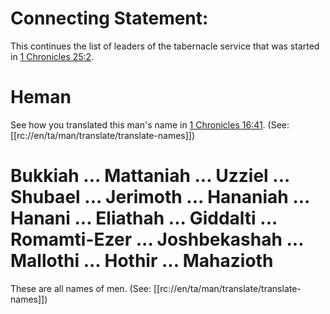 # Connecting Statement:

This continues the list of leaders of the tabernacle service that was started in [1 Chronicles 25:2](../25/02.md).

# Heman

See how you translated this man's name in [1 Chronicles 16:41](../16/41.md). (See: [[rc://en/ta/man/translate/translate-names]])

# Bukkiah ... Mattaniah ... Uzziel ... Shubael ... Jerimoth ... Hananiah ... Hanani ... Eliathah ... Giddalti ... Romamti-Ezer ... Joshbekashah ... Mallothi ... Hothir ... Mahazioth

These are all names of men. (See: [[rc://en/ta/man/translate/translate-names]])


